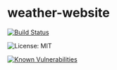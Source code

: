 # weather-website
[![Build Status](https://travis-ci.com/essankov/weather-website.svg?branch=master)](https://travis-ci.com/essankov/weather-website)

![License: MIT](https://img.shields.io/badge/License-MIT-blue.svg)
    
[![Known Vulnerabilities](https://snyk.io//test/github/essankov/weather-website/badge.svg?targetFile=package.json)](https://snyk.io//test/github/essankov/weather-website?targetFile=package.json)

  
